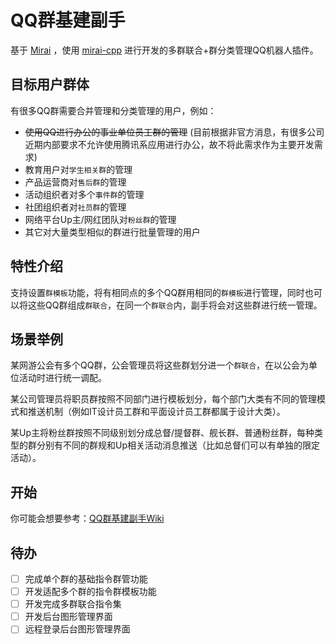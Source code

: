 # QQ群基建副手

基于 [Mirai](https://github.com/mamoe/mirai) ，使用 [mirai-cpp](https://github.com/cyanray/mirai-cpp) 进行开发的多群联合+群分类管理QQ机器人插件。

## 目标用户群体

有很多QQ群需要合并管理和分类管理的用户，例如：
* ~~使用QQ进行办公的事业单位员工群的管理~~ (目前根据非官方消息，有很多公司近期内部要求不允许使用腾讯系应用进行办公，故不将此需求作为主要开发需求)
* 教育用户对`学生相关群`的管理
* 产品运营商对`售后群`的管理
* 活动组织者对多个`事件群`的管理
* 社团组织者对`社员群`的管理
* 网络平台Up主/网红团队对`粉丝群`的管理
* 其它对大量类型相似的群进行批量管理的用户

## 特性介绍

支持设置`群模板`功能，将有相同点的多个QQ群用相同的`群模板`进行管理，同时也可以将这些QQ群组成`群联合`，在同一个`群联合`内，副手将会对这些群进行统一管理。

## 场景举例

某网游公会有多个QQ群，公会管理员将这些群划分进一个`群联合`，在以公会为单位活动时进行统一调配。

某公司管理员将职员群按照不同部门进行模板划分，每个部门大类有不同的管理模式和推送机制（例如IT设计员工群和平面设计员工群都属于设计大类）。

某Up主将粉丝群按照不同级别划分成总督/提督群、舰长群、普通粉丝群，每种类型的群分别有不同的群规和Up相关活动消息推送（比如总督们可以有单独的限定活动）。

## 开始

你可能会想要参考：[QQ群基建副手Wiki](https://github.com/crested-ezios/QQ-group-assistant/wiki)

## 待办
- [ ] 完成单个群的基础指令群管功能
- [ ] 开发适配多个群的指令群模板功能
- [ ] 开发完成多群联合指令集
- [ ] 开发后台图形管理界面
- [ ] 远程登录后台图形管理界面
